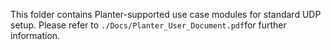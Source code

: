 This folder contains Planter-supported use case modules for standard UDP setup. Please refer to ```./Docs/Planter_User_Document.pdf```for further information.
